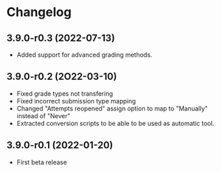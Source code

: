 # Changelog

## 3.9.0-r0.3 (2022-07-13)

- Added support for advanced grading methods.

## 3.9.0-r0.2 (2O22-03-10)

- Fixed grade types not transfering
- Fixed incorrect submission type mapping
- Changed "Attempts reopened" assign option to map to "Manually" instead of "Never"
- Extracted conversion scripts to be able to be used as automatic tool. 

## 3.9.0-r0.1 (2022-01-20)

- First beta release